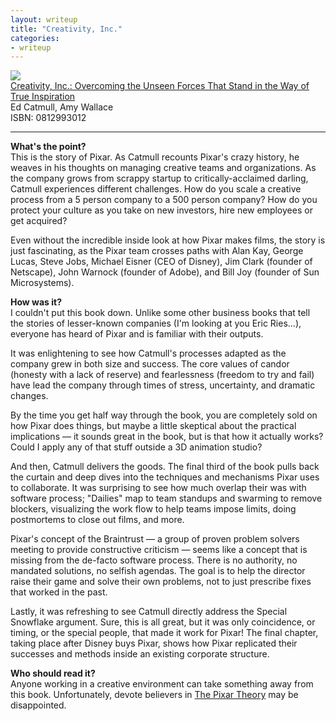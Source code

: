 ```yaml
---
layout: writeup
title: "Creativity, Inc."
categories:
- writeup
---
```



![]({{site.baseurl}}/static/creativity-inc.jpg)  
[Creativity, Inc.: Overcoming the Unseen Forces That Stand in the Way of True Inspiration][link]   
Ed Catmull, Amy Wallace  
ISBN: 0812993012  
    
---

**What's the point?**  
This is the story of Pixar. As Catmull recounts Pixar's crazy history, he weaves in his
thoughts on managing creative teams and organizations. As the company grows from scrappy
startup to critically-acclaimed darling, Catmull experiences different challenges. How do
you scale a creative process from a 5 person company to a 500 person company? How do you
protect your culture as you take on new investors, hire new employees or get acquired?

Even without the incredible inside look at how Pixar makes films, the story is just fascinating,
as the Pixar team crosses paths with Alan Kay, George Lucas, Steve Jobs, Michael Eisner
(CEO of Disney), Jim Clark (founder of Netscape), John Warnock (founder of Adobe), and Bill 
Joy (founder of Sun Microsystems).

**How was it?**  
I couldn't put this book down. Unlike some other business books that tell the stories
of lesser-known companies (I'm looking at you Eric Ries...), everyone has heard of Pixar
and is familiar with their outputs.

It was enlightening to see how Catmull's processes adapted as the company grew in
both size and success. The core values of candor (honesty with a lack of reserve) and 
fearlessness (freedom to try and fail) have lead the company through times of stress,
uncertainty, and dramatic changes.

By the time you get half way through the book, you are completely sold on how Pixar
does things, but maybe a little skeptical about the practical implications &mdash; it
sounds great in the book, but is that how it actually works? Could I apply any of that
stuff outside a 3D animation studio?

And then, Catmull delivers the goods. The final third of the book pulls back the
curtain and deep dives into the techniques and mechanisms Pixar uses to collaborate.
It was surprising to see how much overlap their was with software process; "Dailies"
map to team standups and swarming to remove blockers, visualizing the work flow to help
teams impose limits, doing postmortems to close out films, and more. 

Pixar's concept of the Braintrust &mdash; a group of proven problem solvers meeting to
provide constructive criticism &mdash; seems like a concept that is missing from the 
de-facto software process. There is no authority, no mandated solutions, no selfish agendas.
The goal is to help the director raise their game and solve their own problems, not to
just prescribe fixes that worked in the past.

Lastly, it was refreshing to see Catmull directly address the Special Snowflake argument.
Sure, this is all great, but it was only coincidence, or timing, or the special people,
that made it work for Pixar! The final chapter, taking place after Disney buys Pixar,
shows how Pixar replicated their successes and methods inside an existing corporate
structure.

**Who should read it?**  
Anyone working in a creative environment can take something away from this book. 
Unfortunately, devote believers in [The Pixar Theory][pt] may be disappointed.

[link]: http://www.amazon.com/exec/obidos/ASIN/0812993012/ref=nosim&tag=bookreview0a1-20
[pt]: http://jonnegroni.com/2013/07/11/the-pixar-theory/
